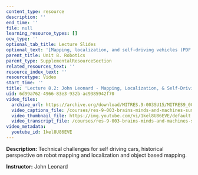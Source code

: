 ```yaml
---
content_type: resource
description: ''
end_time: ''
file: null
learning_resource_types: []
ocw_type: ''
optional_tab_title: Lecture Slides
optional_text: '[Mapping, localization, and self-driving vehicles (PDF - 4.5MB)](/courses/res-9-003-brains-minds-and-machines-summer-course-summer-2015/resources/mitres_9_003sum15_lec8-2)'
parent_title: Unit 8. Robotics
parent_type: SupplementalResourceSection
related_resources_text: ''
resource_index_text: ''
resourcetype: Video
start_time: ''
title: 'Lecture 8.2: John Leonard - Mapping, Localization, & Self-Driving Vehicles'
uid: 6d99a762-4966-83e3-932b-ac9385942f70
video_files:
  archive_url: https://archive.org/download/MITRES.9-003SU15/MITRES9_003SU15_Lecture_8-2_300k.mp4
  video_captions_file: /courses/res-9-003-brains-minds-and-machines-summer-course-summer-2015/135f2a0bc0d05db5ba9ea98eaac147de_1kel8U86EVE.vtt
  video_thumbnail_file: https://img.youtube.com/vi/1kel8U86EVE/default.jpg
  video_transcript_file: /courses/res-9-003-brains-minds-and-machines-summer-course-summer-2015/8569702c38b6bcd22be294a249723fb0_1kel8U86EVE.pdf
video_metadata:
  youtube_id: 1kel8U86EVE
---
```


**Description:** Technical challenges for self driving cars, historical perspective on robot mapping and localization and object based mapping.

**Instructor:** John Leonard



